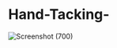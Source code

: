 # Hand-Tacking-
![Screenshot (700)](https://user-images.githubusercontent.com/64592542/137588948-37416c2d-f06f-4610-ada4-e6f9402aab7a.png)
